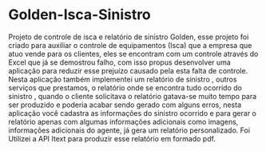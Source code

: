 # Golden-Isca-Sinistro
Projeto de controle de isca e relatório de sinistro Golden, esse projeto foi criado para auxiliar o controle de equipamentos (Isca) que a empresa que atuo vende para os clientes, eles se encontram com um controle através do Excel que já se demostrou falho, com isso propus desenvolver uma aplicação para reduzir esse prejuízo causado pela esta falta de controle.
Nesta aplicação também implementei um relatório de sinistro , outros serviços que prestamos, o relatório onde se encontra tudo ocorrido do sinistro , quando o cliente solicitava o relatório gatava-se muito tempo para ser produzido e poderia acabar sendo gerado com alguns erros, nesta aplicação você cadastra as informações do sinistro ocorrido e para gerar o relatório apenas com algumas informações adicionais como imagens, informações adicionais do agente, já gera um relatório personalizado. 
Foi Utilizei a API Itext para produzir esse relatório em formado pdf.

 
